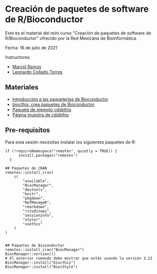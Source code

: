 # Creación de paquetes de software de R/Bioconductor

Este es el material del mini curso "Creación de paquetes de software de R/Bioconductor" ofrecido por la Red Mexicana de Bioinformática.

Fecha: 16 de julio de 2021

Instructores: 
- [Marcel Ramos](https://cunyisph.org/team/marcel-ramos/)
- [Leonardo Collado Torres](https://lcolladotor.github.io/es/) 

## Materiales

- [Introducción a las paqueterías de Bioconductor](https://docs.google.com/presentation/d/13JZEuUCvzxH9HsBMAfXBxC7TexGfSQcaPWHu4GngU58/edit#slide=id.p)
- [biocthis: crea paquetes de Bioconductor](https://speakerdeck.com/lcolladotor/biocthis-conectar2021)
- [Paquete de ejemplo cdsbthis](https://github.com/lcolladotor/cdsbthis/)
- [Página muestra de cdsbthis](https://lcolladotor.github.io/cdsbthis/)

## Pre-requisitos

Para esta sesión necesitas instalar los siguientes paquetes de R:

```
if (!requireNamespace("remotes", quietly = TRUE)) {
      install.packages("remotes")
  }
 
## Paquetes de CRAN
remotes::install_cran(
    c(
        "available",
        "BiocManager",
        "devtools",
        "knitr",
        "pkgdown",
        "RefManageR",
        "rmarkdown",
        "rstudioapi",
        "sessioninfo",
        "styler",
        "usethis"
    )
)
 

## Paquetes de Bioconductor
remotes::install_cran("BiocManager")
BiocManager::version)()
# El anterior comando debe mostrar que estás usando la versión 3.13
BiocManager::install("biocthis")
BiocManager::install("BiocStyle")

```

